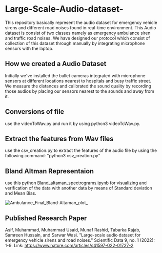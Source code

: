 # Large-Scale-Audio-dataset-
This repository basically represent the  audio dataset for emergency vehicle sirens and different road noises found in real-time environment.  This Audio dataset is consist of  two classes namely as emergency ambulance siren and traffic road noises. We have designed our protocol which consist of collection of this dataset through manually by integrating  microphone sensors with the laptop. 


## How we created a Audio Dataset

Initially we've installed the bullet cameras integrated with microphone sensors at different locations nearest to hospitals and busy traffic street. We measure the distances and calibrated the sound quality by recording those audios by placing our sensors nearest to the sounds and away from it. 

## Conversions of file
use the videoToWav.py and run it by using python3 videoToWav.py.

## Extract the features from Wav files
use the csv_creation.py to extract the features of the audio file by using the following command:
"python3 csv_creation.py"


## Bland Altman Representaion 

use this python Bland_altaman_spectrograms.ipynb for visualizing and verification of the data with another data by means of Standard deviation and Mean Bias.

![Ambulance_Final_Bland-Altaman_plot_](https://user-images.githubusercontent.com/49900380/154791218-cf10f8b2-97d5-4d75-bfd7-51039fb0ae03.png)


## Published Research Paper

Asif, Muhammad, Muhammad Usaid, Munaf Rashid, Tabarka Rajab, Samreen Hussain, and Sarwar Wasi. "Large-scale audio dataset for emergency vehicle sirens and road noises." Scientific Data 9, no. 1 (2022): 1-9. 
Link: https://www.nature.com/articles/s41597-022-01727-2



